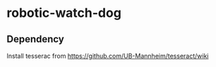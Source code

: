 # robotic-watch-dog

## Dependency
Install tesserac from https://github.com/UB-Mannheim/tesseract/wiki
